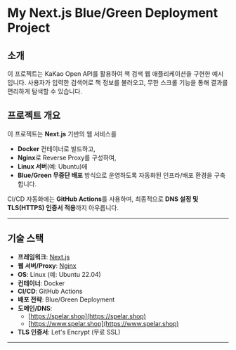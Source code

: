 # My Next.js Blue/Green Deployment Project

## 소개

이 프로젝트는 KaKao Open API를 활용하여 책 검색 웹 애플리케이션을 구현한 예시입니다. 사용자가 입력한 검색어로 책 정보를 불러오고, 무한 스크롤 기능을 통해 결과를 편리하게 탐색할 수 있습니다.

## 프로젝트 개요

이 프로젝트는 **Next.js** 기반의 웹 서비스를
- **Docker** 컨테이너로 빌드하고,
- **Nginx**로 Reverse Proxy를 구성하여,
- **Linux 서버**(예: Ubuntu)에
- **Blue/Green 무중단 배포** 방식으로 운영하도록 자동화된 인프라/배포 환경을 구축합니다.

CI/CD 자동화에는 **GitHub Actions**를 사용하며,
최종적으로 **DNS 설정 및 TLS(HTTPS) 인증서 적용**까지 아우릅니다.

---

## 기술 스택

- **프레임워크**: [Next.js](https://nextjs.org/)
- **웹 서버/Proxy**: [Nginx](https://nginx.org/)
- **OS**: Linux (예: Ubuntu 22.04)
- **컨테이너**: Docker
- **CI/CD**: GitHub Actions
- **배포 전략**: Blue/Green Deployment
- **도메인/DNS**:  
  - [https://spelar.shop](https://spelar.shop)  
  - [https://www.spelar.shop](https://www.spelar.shop)
- **TLS 인증서**: Let's Encrypt (무료 SSL)

---